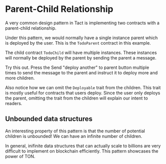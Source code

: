 # Parent-Child Relationship

A very common design pattern in Tact is implementing two contracts with a parent-child relationship.

Under this pattern, we would normally have a single instance parent which is deployed by the user. This is the `TodoParent` contract in this example.

The child contract `TodoChild` will have multiple instances. These instances will normally be deployed by the parent by sending the parent a message. 

Try this out. Press the <span class="mdButton grape">Send "deploy another" to parent</span> button multiple times to send the message to the parent and instruct it to deploy more and more children.

Also notice how we can omit the `Deployable` trait from the children. This trait is mostly useful for contracts that users deploy. Since the user only deploys the parent, omitting the trait from the children will explain our intent to readers.

## Unbounded data structures

An interesting property of this pattern is that the number of potential children is unbounded! We can have an infinite number of children.

In general, inifinite data structures that can actually scale to billions are very difficult to implement on blockchain efficiently. This pattern showcases the power of TON.